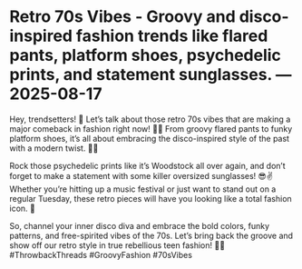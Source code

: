 # Retro 70s Vibes - Groovy and disco-inspired fashion trends like flared pants, platform shoes, psychedelic prints, and statement sunglasses. — 2025-08-17

Hey, trendsetters! 🌟 Let’s talk about those retro 70s vibes that are making a major comeback in fashion right now! 🕺💃 From groovy flared pants to funky platform shoes, it’s all about embracing the disco-inspired style of the past with a modern twist. 👠🌈

Rock those psychedelic prints like it’s Woodstock all over again, and don’t forget to make a statement with some killer oversized sunglasses! 😎✌️Whether you’re hitting up a music festival or just want to stand out on a regular Tuesday, these retro pieces will have you looking like a total fashion icon. 💫

So, channel your inner disco diva and embrace the bold colors, funky patterns, and free-spirited vibes of the 70s. Let’s bring back the groove and show off our retro style in true rebellious teen fashion! 🌼✨ #ThrowbackThreads #GroovyFashion #70sVibes